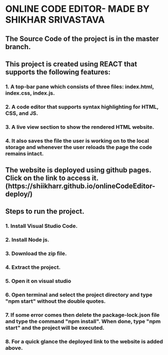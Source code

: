# ONLINE CODE EDITOR- MADE BY SHIKHAR SRIVASTAVA
## The Source Code of the project is in the master branch.
  <h2>This project is created using REACT that supports the following features:</h1>
  <h3>1. A top-bar pane which consists of three files: index.html, index.css, index.js.</h3>
  <h3>2. A code editor that supports syntax highlighting for HTML, CSS, and JS.</h3>
  <h3>3. A live view section to show the rendered HTML website.</h3>
  <h3>4. It also saves the file the user is working on to the local storage and whenever the user reloads the page the code remains intact.</h3>
  <h2>The website is deployed using github pages. Click on the link to access it.(https://shiikharr.github.io/onlineCodeEditor-deploy/)</h2>
  
  ## Steps to run the project.
  ### 1. Install Visual Studio Code.
  ### 2. Install Node js.
  ### 3. Download the zip file.
  ### 4. Extract the project.
  ### 5. Open it on visual studio 
  ### 6. Open terminal and select the project directory and type "npm start" without the double quotes.
  ### 7. If some error comes then delete the package-lock.json file and type the command "npm install". When done, type "npm start" and the project will be executed. 
  ### 8. For a quick glance the deployed link to the website is added above.
